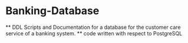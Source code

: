 # Banking-Database

** DDL Scripts and Documentation for a database for the customer care service of a banking system.
** code written with respect to PostgreSQL
